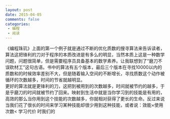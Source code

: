 ```yaml
---
layout: post
date: 2015-04-05
comments: false
categories:
 - 编程
 - 阅读
---
```

《编程珠玑》上面的第一个例子就是通过不断的优化质数的搜寻算法来告诉读者，算法这把锋利的刀对于程序的本质改进是有多么的明显，当然本质上这是一种数学问题，问题很简单，但是需要程序员具备基本的数学素养。让我联想到了“磨刀不误砍材工”这句古语。书中的算法有五个版本，最后三个版本在寻找10000以内的质数和的时候效率差别不大，但是随着输入空间的不断增长，寻找质数这个动作被循环的次数越多，时间的节省就越明显。<br/>
更好的算法就是更锋利的刀，这把到被用到的次数越多，时间就被节约的越多，于是乎磨刀的时间就被节约了回来。映射到生活中就是当你学习到的技能是有用的，高效的那么当你用到这个技能的次数越多，你就相对获得了更长的生命。反过来说当我们花了很长的时间来学习某种技能却很少用到这种技能，或者说：效能×使用次数< 学习代价 时我们的